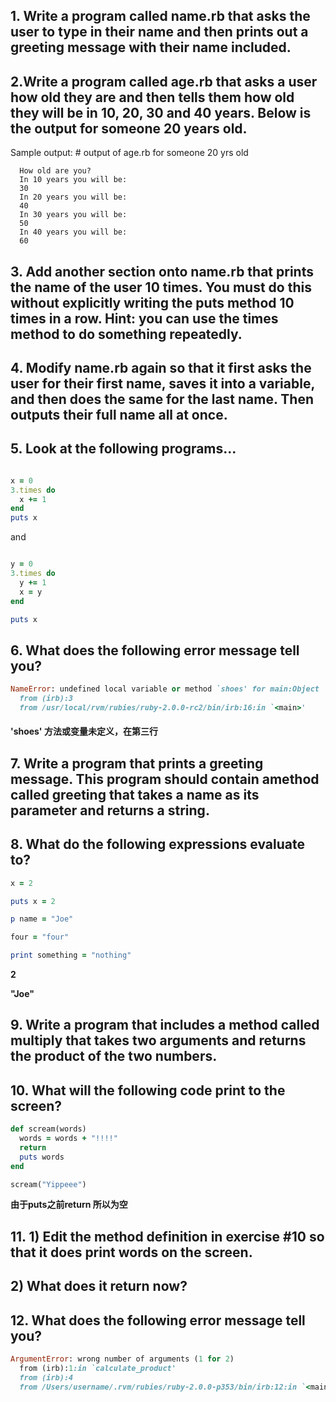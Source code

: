 ## 1. Write a program called name.rb that asks the user to type in their name and then prints out a greeting message with their name included.


## 2.Write a program called age.rb that asks a user how old they are and then tells them how old they will be in 10, 20, 30 and 40 years. Below is the output for someone 20 years old.

Sample output:
      # output of age.rb for someone 20 yrs old

      How old are you?
      In 10 years you will be:
      30
      In 20 years you will be:
      40
      In 30 years you will be:
      50
      In 40 years you will be:
      60

## 3. Add another section onto name.rb that prints the name of the user 10 times. You must do this without explicitly writing the puts method 10 times in a row. Hint: you can use the times method to do something repeatedly.


## 4. Modify name.rb again so that it first asks the user for their first name, saves it into a variable, and then does the same for the last name. Then outputs their full name all at once.


## 5. Look at the following programs...

```ruby

x = 0
3.times do
  x += 1
end
puts x

```

and

```ruby

y = 0
3.times do
  y += 1
  x = y
end

puts x

```

## 6. What does the following error message tell you?

```ruby
NameError: undefined local variable or method `shoes' for main:Object
  from (irb):3
  from /usr/local/rvm/rubies/ruby-2.0.0-rc2/bin/irb:16:in `<main>'
```

#### **'shoes' 方法或变量未定义，在第三行** 

## 7. Write a program that prints a greeting message. This program should contain amethod called greeting that takes a name as its parameter and returns a string.


## 8. What do the following expressions evaluate to?

```ruby
x = 2

puts x = 2

p name = "Joe"

four = "four"

print something = "nothing"

```

**2**

**"Joe"** 

## 9. Write a program that includes a method called multiply that takes two arguments and returns the product of the two numbers.


## 10. What will the following code print to the screen?

```ruby
def scream(words)
  words = words + "!!!!"
  return
  puts words
end

scream("Yippeee")

```

**由于puts之前return 所以为空**

## 11. 1) Edit the method definition in exercise #10 so that it does print words on the screen.

##     2) What does it return now?


## 12. What does the following error message tell you?


```ruby
ArgumentError: wrong number of arguments (1 for 2)
  from (irb):1:in `calculate_product'
  from (irb):4
  from /Users/username/.rvm/rubies/ruby-2.0.0-p353/bin/irb:12:in `<main>'

```
